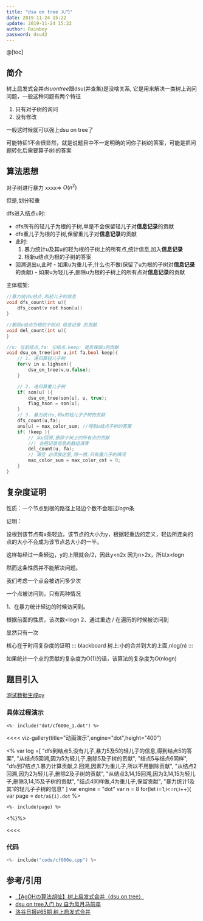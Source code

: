 ```yaml
---
title: "dsu on tree 入门"
date: 2019-11-24 15:22
update: 2019-11-24 15:22
author: Rainboy
password: dsu42
---
```



@[toc]
## 简介

树上启发式合并$dsu on tree$跟dsu(并查集)是没啥关系, 它是用来解决一类树上询问问题，一般这种问题有两个特征

1. 只有对子树的询问
2. 没有修改

一般这时候就可以强上dsu on tree了

可能特征1不会很显然，就是说题目中不一定明确的问你子树i的答案，可能是把问题转化后需要算子树i的答案


## 算法思想

对子树进行暴力 xxxx=> $O(n^2)$


但是,划分轻重

dfs进入结点u时:

 - dfs所有的轻儿子为根的子树,单是不会保留轻儿子对**信息记录**的贡献
 - dfs重儿子为根的子树,保留重儿子对**信息记录**的贡献
 - 此时:
   1. 暴力统计u及其u的轻为根的子树上的所有点,统计信息,加入**信息记录**
   2. 根新u结点为根的子树的答案
 - 回溯退出u,此时
        - 如果u为重儿子,什么也不做(保留了u为根的子树对**信息记录**的贡献)
        - 如果u为轻儿子,删除u为根的子树上的所有点对**信息记录**的贡献
    

主体框架:

```c
//暴力统计u结点,和轻儿子的信息
void dfs_count(int u){
    dfs_count(v not hson[u])
}

//删除u结点为根的子树对 信息记录 的贡献
void del_count(int u){
}

//u: 当前结点,fa: 父结点,keep: 是否保留u的贡献
void dsu_on_tree(int u,int fa,bool keep){
    // 1. 递归算轻儿子树
    for(v in u.lighson){
        dsu_on_tree(v,u,false);
    }

    // 2. 递归算重儿子树
    if( son[u] ){
        dsu_on_tree(son[u], u, true);
        flag_hson = son[u];
    }
    // 3. 暴力统计u,和u的轻儿子子树的贡献
    dfs_count(u,fa);
    ans[u] = max_color_sum; //得到u结点子树的答案
    if( !keep ){
        // 从u回溯,删除子树上的所有点的贡献
        //! 会把记录信息的数组清零
        del_count(u, fa);
        // 清空 必须放这里,想一想,只有重儿子的情况
        max_color_sum = max_color_cnt = 0;
    }
}
```

## 复杂度证明

性质：一个节点到根的路径上轻边个数不会超过$logn$条

证明：

设根到该节点有x条轻边，该节点的大小为y，根据轻重边的定义，轻边所连向的点的大小不会成为该节点总大小的一半。

这样每经过一条轻边，y的上限就会/2，因此y<n2x
因为n>2x，所以x<logn
 

然而这条性质并不能解决问题。

我们考虑一个点会被访问多少次

一个点被访问到，只有两种情况

1、在暴力统计轻边的时候访问到。

根据前面的性质，该次数<logn
2、通过重边 / 在遍历的时候被访问到

显然只有一次

 
核心在于时间复杂度的证明
::: blackboard
树上:小的合并到大的上面,nlog(n)
:::

如果统计一个点的贡献的复杂度为O(1)的话，该算法的复杂度为O(nlogn)

## 题目引入

[测试数据生成py](./data/cf600e_data_generator.py)

### 具体过程演示

```viz-dot
<%- include("dot/cf600e_1.dot") %>
```

<<<< viz-gallery(title="动画演示",engine="dot",height="400")

<% 
var log =[
    "dfs到结点5,没有儿子,暴力5及5的轻儿子的信息,得到结点5的答案",
    "从结点5回溯,因为5为轻儿子,删除5及子树的贡献",
    "结点5与结点6同样",
    "dfs到7结点,1.暴力计算贡献,2.回溯,因素7为重儿子,所以不用删除贡献",
    "从结点2回溯,因为2为轻儿子,删除2及子树的贡献",
    "从结点3,14,15回溯,因为3,14,15为轻儿子,删除3,14,15及子树的贡献",
    "结点4同样做,4为重儿子,保留贡献",
    "暴力统计1及其1的轻儿子子树的信息"
]
var engine = "dot"
var n = 8
for(let i=1;i<=n;i++){
    var page = `dot/a${i}.dot`
%>

``` <%= engine || ""%> <%= log[i-1] || "" %>
<%- include(page) %>
```
<%}%>

<<<<


### 代码

```c
<%- include("code/cf600e.cpp") %>
```


## 参考/引用

 - [【AgOHの算法胡扯】树上启发式合并（dsu on tree）](https://www.bilibili.com/video/av71124048)
 - [dsu on tree入门 by 自为风月马前卒](https://www.cnblogs.com/zwfymqz/p/9683124.html)
 - [洛谷日报#65期 树上启发式合并](https://www.luogu.com.cn/blog/codesonic/dsu-on-tree)
